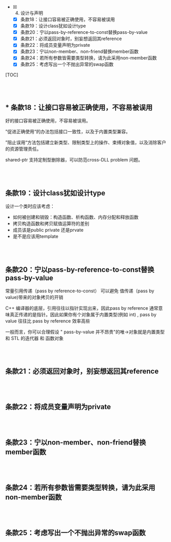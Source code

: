 
- [x] 4. 设计与声明
	- [x] 条款18：让接口容易被正确使用，不容易被误用
	- [x] 条款19：设计class犹如设计type
	- [x] 条款20：宁以pass-by-reference-to-const替换pass-by-value
	- [x] 条款21：必须返回对象时，别妄想返回其reference
	- [x] 条款22：将成员变量声明为private
	- [x] 条款23：宁以non-member、non-friend替换member函数
	- [x] 条款24：若所有参数皆需要类型转换，请为此采用non-member函数
	- [x] 条款25：考虑写出一个不抛出异常的swap函数

[TOC]

<br/><br/>
## * 条款18：让接口容易被正确使用，不容易被误用

好的接口容易被正确使用，不容易被误用。

”促进正确使用“的办法包括接口一致性，以及于内置类型兼容。

”阻止误用“方法包括建立新类型、限制类型上的操作、束缚对象值，以及消除客户的资源管理责任。

shared-ptr 支持定制型删除器，可以防范cross-DLL problem  问题。

<br/><br/>

## 条款19：设计class犹如设计type

设计一个类时应该考虑：

- 如何被创建和销毁：构造函数、析构函数、内存分配和释放函数
- 拷贝构造函数和拷贝赋值运算符的差别
- 成员该是public private 还是prvate
- 是不是应该用template



<br/><br/>

## 条款20：宁以pass-by-reference-to-const替换pass-by-value
常量引用传递（pass by reference-to-const） 可以避免 值传递（pass by value)带来的对象拷贝的开销

C++ 编译器的底层，引用往往以指针实现出来，因此pass by reference 通常意味真正传递的是指针。因此如果你有个对象属于内置类型(例如 int) , pass by value 往往比 pass by reference 效率高些

一般而言，你可以合理假设 " pass-by-value 并不昂贵"的唯→对象就是内置类型和 STL 的迭代器 和 函数对象



<br/><br/>
## 条款21：必须返回对象时，别妄想返回其reference







<br/><br/>
## 条款22：将成员变量声明为private



<br/><br/>
## 条款23：宁以non-member、non-friend替换member函数



<br/><br/>
## 条款24：若所有参数皆需要类型转换，请为此采用non-member函数



<br/><br/>

## 条款25：考虑写出一个不抛出异常的swap函数